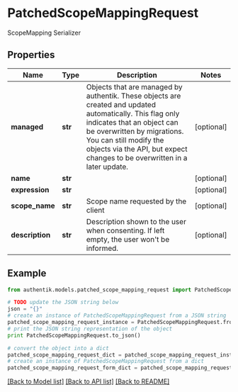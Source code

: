 # PatchedScopeMappingRequest

ScopeMapping Serializer

## Properties
Name | Type | Description | Notes
------------ | ------------- | ------------- | -------------
**managed** | **str** | Objects that are managed by authentik. These objects are created and updated automatically. This flag only indicates that an object can be overwritten by migrations. You can still modify the objects via the API, but expect changes to be overwritten in a later update. | [optional] 
**name** | **str** |  | [optional] 
**expression** | **str** |  | [optional] 
**scope_name** | **str** | Scope name requested by the client | [optional] 
**description** | **str** | Description shown to the user when consenting. If left empty, the user won&#39;t be informed. | [optional] 

## Example

```python
from authentik.models.patched_scope_mapping_request import PatchedScopeMappingRequest

# TODO update the JSON string below
json = "{}"
# create an instance of PatchedScopeMappingRequest from a JSON string
patched_scope_mapping_request_instance = PatchedScopeMappingRequest.from_json(json)
# print the JSON string representation of the object
print PatchedScopeMappingRequest.to_json()

# convert the object into a dict
patched_scope_mapping_request_dict = patched_scope_mapping_request_instance.to_dict()
# create an instance of PatchedScopeMappingRequest from a dict
patched_scope_mapping_request_form_dict = patched_scope_mapping_request.from_dict(patched_scope_mapping_request_dict)
```
[[Back to Model list]](../README.md#documentation-for-models) [[Back to API list]](../README.md#documentation-for-api-endpoints) [[Back to README]](../README.md)


